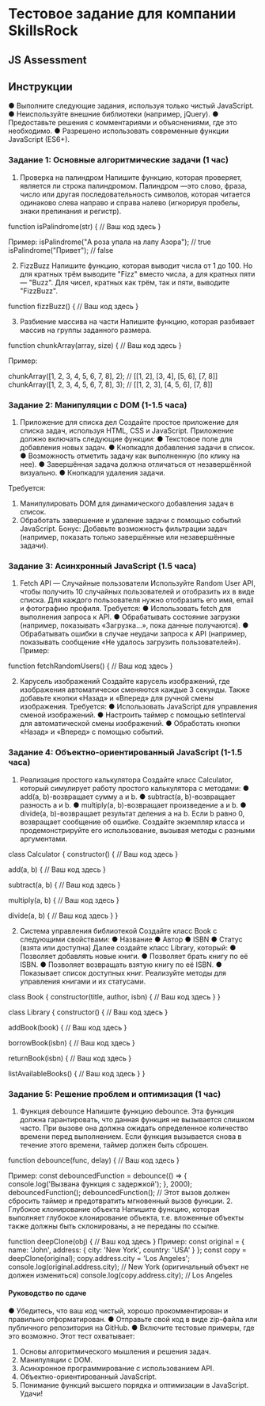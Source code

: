 # Тестовое задание для компании SkillsRock

## JS Assessment
## Инструкции
 ● Выполните следующие задания, используя только чистый JavaScript.
 ● Неиспользуйте внешние библиотеки (например, jQuery).
 ● Предоставьте решения с комментариями и объяснениями, где это необходимо.
 ● Разрешено использовать современные функции JavaScript (ES6+).

 ### Задание 1: Основные алгоритмические задачи (1 час)
 1. Проверка на палиндром
 Напишите функцию, которая проверяет, является ли строка палиндромом. Палиндром
 —это слово, фраза, число или другая последовательность символов, которая
 читается одинаково слева направо и справа налево (игнорируя пробелы, знаки
 препинания и регистр).

 function isPalindrome(str) {
  // Ваш код здесь
 }

 Пример:
 isPalindrome("А роза упала на лапу Азора"); // true
 isPalindrome("Привет"); // false

 2. FizzBuzz
 Напишите функцию, которая выводит числа от 1 до 100. Но для кратных трём
 выводите "Fizz" вместо числа, а для кратных пяти — "Buzz". Для чисел, кратных как
 трём, так и пяти, выводите "FizzBuzz".

 function fizzBuzz() {
  // Ваш код здесь
 }

3. Разбиение массива на части
 Напишите функцию, которая разбивает массив на группы заданного размера.

 function chunkArray(array, size) {
  // Ваш код здесь
 }

 Пример:

 chunkArray([1, 2, 3, 4, 5, 6, 7, 8], 2); // [[1, 2], [3, 4], [5, 6],
 [7, 8]]
 chunkArray([1, 2, 3, 4, 5, 6, 7, 8], 3); // [[1, 2, 3], [4, 5, 6],
 [7, 8]]

### Задание 2: Манипуляции с DOM (1-1.5 часа)
 1. Приложение для списка дел
 Создайте простое приложение для списка задач, используя HTML, CSS и JavaScript.
 Приложение должно включать следующие функции:
 ● Текстовое поле для добавления новых задач.
 ● Кнопкадля добавления задачи в список.
 ● Возможность отметить задачу как выполненную (по клику на нее).
 ● Завершённая задача должна отличаться от незавершённой визуально.
 ● Кнопкадля удаления задачи.

 Требуется:
 1. Манипулировать DOM для динамического добавления задач в список.
 2. Обработать завершение и удаление задачи с помощью событий JavaScript.
 Бонус: Добавьте возможность фильтрации задач (например, показать только
 завершённые или незавершённые задачи).
 
### Задание 3: Асинхронный JavaScript (1.5 часа)
 1. Fetch API — Случайные пользователи
 Используйте Random User API, чтобы получить 10 случайных пользователей и
 отобразить их в виде списка. Для каждого пользователя нужно отобразить его имя,
 email и фотографию профиля.
 Требуется:
 ● Использовать fetch для выполнения запроса к API.
 ● Обрабатывать состояние загрузки (например, показывать «Загрузка...», пока
 данные получаются).
 ● Обрабатывать ошибки в случае неудачи запроса к API (например, показывать
 сообщение «Не удалось загрузить пользователей»).
 Пример:

 function fetchRandomUsers() {
 // Ваш код здесь
 }

 2. Карусель изображений
 Создайте карусель изображений, где изображения автоматически сменяются каждые 3
 секунды. Также добавьте кнопки «Назад» и «Вперед» для ручной смены изображения.
 Требуется:
 ● Использовать JavaScript для управления сменой изображений.
 ● Настроить таймер с помощью setInterval для автоматической смены
 изображений.
 ● Обработать кнопки «Назад» и «Вперед» с помощью событий.

### Задание 4: Объектно-ориентированный JavaScript (1-1.5 часа)
 1. Реализация простого калькулятора
 Создайте класс Calculator, который симулирует работу простого калькулятора с
 методами:
 ● add(a, b)-возвращает сумму a и b.
 ● subtract(a, b)-возвращает разность a и b.
 ● multiply(a, b)-возвращает произведение a и b.
 ● divide(a, b)-возвращает результат деления a на b. Если b равно 0,
 возвращает сообщение об ошибке.
 Создайте экземпляр класса и продемонстрируйте его использование, вызывая методы
 с разными аргументами.

class Calculator {
  constructor() {
    // Ваш код здесь
  }

  add(a, b) {
    // Ваш код здесь
  }

  subtract(a, b) {
    // Ваш код здесь
  }
 
  multiply(a, b) {
    // Ваш код здесь
  }

  divide(a, b) {
    // Ваш код здесь
  }
}

2. Система управления библиотекой
 Создайте класс Book с следующими свойствами:
 ● Название
 ● Автор
 ● ISBN
 ● Статус (взята или доступна)
 Далее создайте класс Library, который:
 ● Позволяет добавлять новые книги.
 ● Позволяет брать книгу по её ISBN.
 ● Позволяет возвращать взятую книгу по её ISBN.
 ● Показывает список доступных книг.
 Реализуйте методы для управления книгами и их статусами.
 
class Book {
  constructor(title, author, isbn) {
    // Ваш код здесь
  }
}

class Library {
  constructor() {
    // Ваш код здесь
  }

  addBook(book) {
    // Ваш код здесь
  }
 
  borrowBook(isbn) {
    // Ваш код здесь
  }
 
  returnBook(isbn) {
    // Ваш код здесь
  }
  
  listAvailableBooks() {
    // Ваш код здесь
  }
}

### Задание 5: Решение проблем и оптимизация (1 час)
 1. Функция debounce
 Напишите функцию debounce. Эта функция должна гарантировать, что данная
 функция не вызывается слишком часто. При вызове она должна ожидать
 определенное количество времени перед выполнением. Если функция вызывается
 снова в течение этого времени, таймер должен быть сброшен.

function debounce(func, delay) {
  // Ваш код здесь
}
 
 Пример:
 const debouncedFunction = debounce(() => {
 console.log('Вызвана функция с задержкой');
 }, 2000);
 debouncedFunction();
 debouncedFunction(); // Этот вызов должен сбросить таймер и
 предотвратить мгновенный вызов функции.
 2. Глубокое клонирование объекта
 Напишите функцию, которая выполняет глубокое клонирование объекта, т.е.
 вложенные объекты также должны быть склонированы, а не переданы по ссылке.
 
function deepClone(obj) {
  // Ваш код здесь
}
Пример:
 const original = {
 name: 'John',
 address: {
 city: 'New York',
 country: 'USA'
}
 };
 const copy = deepClone(original);
 copy.address.city = 'Los Angeles';
 console.log(original.address.city); // New York (оригинальный объект
 не должен измениться)
 console.log(copy.address.city);
 // Los Angeles
 
#### Руководство по сдаче
 ● Убедитесь, что ваш код чистый, хорошо прокомментирован и правильно
 отформатирован.
 ● Отправьте свой код в виде zip-файла или публичного репозитория на GitHub.
 ● Включите тестовые примеры, где это возможно.
 Этот тест охватывает:
 1. Основы алгоритмического мышления и решения задач.
 2. Манипуляции с DOM.
 3. Асинхронное программирование с использованием API.
 4. Объектно-ориентированный JavaScript.
 5. Понимание функций высшего порядка и оптимизации в JavaScript.
 Удачи!